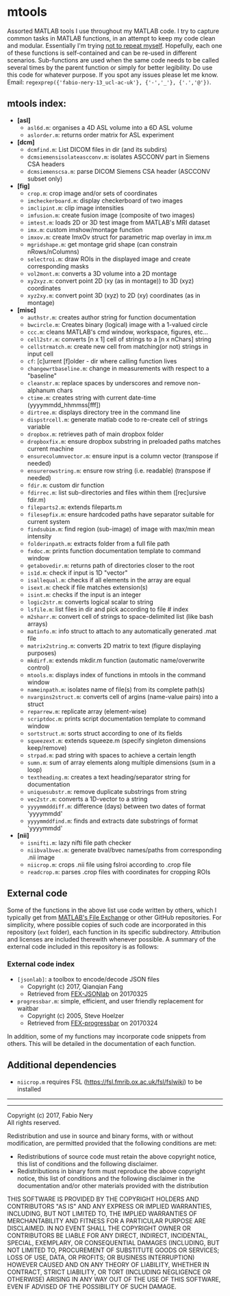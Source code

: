 # mtools
Assorted MATLAB tools I use throughout my MATLAB code. I try to capture common tasks in MATLAB functions, in an attempt to keep my code clean and modular. Essentially I'm trying [not to repeat myself](https://en.wikipedia.org/wiki/Don%27t_repeat_yourself). Hopefully, each one of these functions is self-contained and can be re-used in different scenarios. Sub-functions are used when the same code needs to be called several times by the parent function or simply for better legibility. Do use this code for whatever purpose. If you spot any issues please let me know.
Email: `regexprep({'fabio-nery-13_ucl-ac-uk'}, {'-','_'}, {'.','@'})`. <br />

mtools index:
-------------
- **[asl]**
  - `asl6d.m`: organises a 4D ASL volume into a 6D ASL volume <br />
  - `aslorder.m`: returns order matrix for ASL experiment <br />
- **[dcm]**
  - `dcmfind.m`: List DICOM files in dir (and its subdirs) <br />
  - `dcmsiemensisolateascconv.m`: isolates ASCCONV part in Siemens CSA headers <br />
  - `dcmsiemenscsa.m`: parse DICOM Siemens CSA header (ASCCONV subset only) <br />
- **[fig]**
  - `crop.m`: crop image and/or sets of coordinates <br />
  - `imcheckerboard.m`: display checkerboard of two images <br />
  - `imclipint.m`: clip image intensities <br />
  - `imfusion.m`: create fusion image (composite of two images) <br />
  - `imtest.m`: loads 2D or 3D test image from MATLAB's MRI dataset <br />
  - `imx.m`: custom imshow/montage function <br />
  - `imxov.m`: create ImxOv struct for parametric map overlay in imx.m <br />
  - `mgridshape.m`: get montage grid shape (can constrain nRows/nColumns) <br />
  - `selectroi.m`: draw ROIs in the displayed image and create corresponding masks <br />
  - `vol2mont.m`: converts a 3D volume into a 2D montage <br />
  - `xy2xyz.m`: convert point 2D (xy (as in montage)) to 3D (xyz) coordinates <br />
  - `xyz2xy.m`: convert point 3D (xyz) to 2D (xy) coordinates (as in montage) <br />
- **[misc]**
  - `authstr.m`: creates author string for function documentation <br />
  - `bwcircle.m`: Creates binary (logical) image with a 1-valued circle <br />
  - `ccc.m`: cleans MATLAB's cmd window, workspace, figures, etc... <br />
  - `cell2str.m`: converts [n x 1] cell of strings to a [n x nChars] string <br />
  - `cellstrmatch.m`: create new cell from matching(or not) strings in input cell <br />
  - `cf`: [c]urrent [f]older - dir where calling function lives <br />
  - `changewrtbaseline.m`: change in measurements with respect to a "baseline" <br />
  - `cleanstr.m`: replace spaces by underscores and remove non-alphanum chars <br />
  - `ctime.m`: creates string with current date-time (yyyymmdd_hhmmss[fff]) <br />
  - `dirtree.m`: displays directory tree in the command line <br />
  - `dispstrcell.m`: generate matlab code to re-create cell of strings variable <br />
  - `dropbox.m`: retrieves path of main dropbox folder <br />
  - `dropboxfix.m`: ensure dropbox substring in preloaded paths matches current machine <br />
  - `ensurecolumnvector.m`: ensure input is a column vector (transpose if needed) <br />
  - `ensurerowstring.m`: ensure row string (i.e. readable) (transpose if needed) <br />
  - `fdir.m`: custom dir function <br />
  - `fdirrec.m`: list sub-directories and files within them ([rec]ursive fdir.m) <br />
  - `fileparts2.m`: extends fileparts.m <br />
  - `filesepfix.m`: ensure hardcoded paths have separator suitable for current system <br />  
  - `findsubim.m`: find region (sub-image) of image with max/min mean intensity <br />  
  - `folderinpath.m`: extracts folder from a full file path <br />
  - `fxdoc.m`: prints function documentation template to command window <br />
  - `getabovedir.m`: returns path of directories closer to the root <br />
  - `is1d.m`: check if input is 1D "vector" <br />
  - `isallequal.m`: checks if all elements in the array are equal <br />
  - `isext.m`: check if file matches extension(s) <br />
  - `isint.m`: checks if the input is an integer <br />
  - `logic2str.m`: converts logical scalar to string <br />
  - `lsfile.m`: list files in dir and pick according to file # index <br />
  - `m2sharr.m`: convert cell of strings to space-delimited list (like bash arrays) <br />
  - `matinfo.m`: info struct to attach to any automatically generated .mat file <br />
  - `matrix2string.m`: converts 2D matrix to text (figure displaying purposes) <br />
  - `mkdirf.m`: extends mkdir.m function (automatic name/overwrite control) <br />
  - `mtools.m`: displays index of functions in mtools in the command window <br />
  - `nameinpath.m`: isolates name of file(s) from its complete path(s) <br />
  - `nvargins2struct.m`: converts cell of argins (name-value pairs) into a struct <br />
  - `reparrew.m`: replicate array (element-wise) <br />
  - `scriptdoc.m`: prints script documentation template to command window <br />
  - `sortstruct.m`: sorts struct according to one of its fields <br />
  - `squeezext.m`: extends squeeze.m (specify singleton dimensions keep/remove) <br />
  - `strpad.m`: pad string with spaces to achieve a certain length <br />
  - `sumn.m`: sum of array elements along multiple dimensions (sum in a loop) <br />
  - `textheading.m`: creates a text heading/separator string for documentation <br />
  - `uniquesubstr.m`: remove duplicate substrings from string <br />
  - `vec2str.m`: converts a 1D-vector to a string <br />
  - `yyyymmdddiff.m`: difference (days) between two dates of format 'yyyymmdd' <br />
  - `yyyymmddfind.m`: finds and extracts date substrings of format 'yyyymmdd' <br />
- **[nii]**
  - `isnifti.m`: lazy nifti file path checker <br />
  - `niibvalbvec.m`: generate bval/bvec names/paths from corresponding .nii image <br />
  - `niicrop.m`: crops .nii file using fslroi according to .crop file <br />
  - `readcrop.m`: parses .crop files with coordinates for cropping ROIs <br />  

External code
-------------

Some of the functions in the above list use code written by others, which I typically get from [MATLAB's File Exchange](mathworks.com/matlabcentral/fileexchange/) or other GitHub repositories. For simplicity, where possible copies of such code are incorporated in this repository (`ext` folder), each function in its specific subdirectory. Attribution and licenses are included therewith whenever possible. A summary of the external code included in this repository is as follows:

### External code index
- `[jsonlab]`: a toolbox to encode/decode JSON files
  - Copyright (c) 2017, Qianqian Fang
  - Retrieved from [FEX-JSONlab](https://uk.mathworks.com/matlabcentral/fileexchange/33381-jsonlab--a-toolbox-to-encode-decode-json-files) on 20170325
- `progressbar.m`: simple, efficient, and user friendly replacement for waitbar
  - Copyright (c) 2005, Steve Hoelzer
  - Retrieved from [FEX-progressbar](https://uk.mathworks.com/matlabcentral/fileexchange/6922-progressbar) on 20170324

In addition, some of my functions may incorporate code snippets from others. This will be detailed in the documentation of each function. 

Additional dependencies
-----------------------

  - `niicrop.m` requires FSL (https://fsl.fmrib.ox.ac.uk/fsl/fslwiki) to be installed 

___
___

Copyright (c) 2017, Fabio Nery <br />
All rights reserved. <br />

Redistribution and use in source and binary forms, with or without modification, are permitted provided that the following conditions are met:

- Redistributions of source code must retain the above copyright notice, this list of conditions and the following disclaimer.
- Redistributions in binary form must reproduce the above copyright notice, this list of conditions and the following disclaimer in the documentation and/or other materials provided with the distribution

THIS SOFTWARE IS PROVIDED BY THE COPYRIGHT HOLDERS AND CONTRIBUTORS "AS IS" AND ANY EXPRESS OR IMPLIED WARRANTIES, INCLUDING, BUT NOT LIMITED TO, THE IMPLIED WARRANTIES OF MERCHANTABILITY AND FITNESS FOR A PARTICULAR PURPOSE ARE DISCLAIMED. IN NO EVENT SHALL THE COPYRIGHT OWNER OR CONTRIBUTORS BE LIABLE FOR ANY DIRECT, INDIRECT, INCIDENTAL, SPECIAL, EXEMPLARY, OR CONSEQUENTIAL DAMAGES (INCLUDING, BUT NOT LIMITED TO, PROCUREMENT OF SUBSTITUTE GOODS OR SERVICES; LOSS OF USE, DATA, OR PROFITS; OR BUSINESS INTERRUPTION) HOWEVER CAUSED AND ON ANY THEORY OF LIABILITY, WHETHER IN CONTRACT, STRICT LIABILITY, OR TORT (INCLUDING NEGLIGENCE OR OTHERWISE) ARISING IN ANY WAY OUT OF THE USE OF THIS SOFTWARE, EVEN IF ADVISED OF THE POSSIBILITY OF SUCH DAMAGE.
